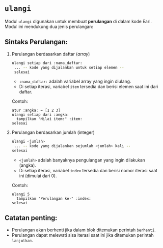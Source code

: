 # `ulangi`
Modul `ulangi` digunakan untuk membuat **perulangan** di dalam kode Earl. Modul ini mendukung dua jenis perulangan:

## Sintaks Perulangan:
1. Perulangan berdasarkan daftar (_array_)
   ```bash
   ulangi setiap dari :nama_daftar:
    ... -- kode yang dijalankan untuk setiap elemen --
    selesai
   ```
   - `:nama_daftar:` adalah variabel array yang ingin diulang.
   - Di setiap iterasi, variabel `item` tersedia dan berisi elemen saat ini dari daftar.
   
   Contoh:
   ```earl
   atur :angka: = [1 2 3]
   ulangi setiap dari :angka:
     tampilkan "Nilai item:" :item:
   selesai
   ```
2. Perulangan berdasarkan jumlah (integer)
   ```bash
   ulangi <jumlah>
    ... -- kode yang dijalankan sejumlah <jumlah> kali --
   selesai
   ```
   - `<jumlah>` adalah banyaknya pengulangan yang ingin dilakukan (angka).
   - Di setiap iterasi, variabel `index` tersedia dan berisi nomor iterasi saat ini (dimulai dari 0).
  
   Contoh:
   ```earl
   ulangi 5
     tampilkan "Perulangan ke-" :index:
   selesai

## Catatan penting:
- Perulangan akan berhenti jika dalam blok ditemukan perintah `berhenti`.
- Perulangan dapat melewati sisa iterasi saat ini jika ditemukan perintah `lanjutkan`.

